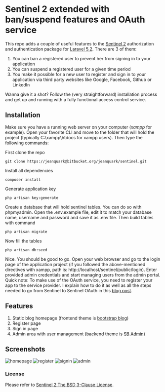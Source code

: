 # Sentinel 2 extended with ban/suspend features and OAuth service

This repo adds a couple of useful features to the [Sentinel 2](https://cartalyst.com/manual/sentinel/2.0) authorization and authentication package for [Laravel 5.2](https://laravel.com/docs/5.2). There are 3 of them:

1. You can ban a registered user to prevent her from signing in to your application
2. You can suspend a registered user for a given time period
3. You make it possible for a new user to register and sign in to your application via third party websites like Google, Facebook, Github or LinkedIn 

Wanna give it a shot? Follow the (very straightforward) installation process and get up and running with a fully functional access control service. 

## Installation

Make sure you have a running web server on your computer (*xampp* for example). Open your favorite CLI and move to the folder that will hold the project (typically C:\xampp\htdocs for xampp users). Then type the following commands: 

First clone the repo
```
git clone https://jeanquark@bitbucket.org/jeanquark/sentinel.git
```

Install all dependencies
```
composer install
```

Generate application key 
```
php artisan key:generate
```

Create a database that will hold sentinel tables. You can do so with phpmyadmin.
Open the .env.example file, edit it to match your database name, username and password and save it as .env file. Then build tables with command

```
php artisan migrate
```

Now fill the tables
```
php artisan db:seed
```

Nice. You should be good to go. Open your web browser and go to the login page of the application project (if you followed the above-mentioned directives with xampp, path is: http://localhost/sentinel/public/login). Enter provided admin credentials and start managing users from the admin portal.
Quick note:
To make use of the OAuth service, you need to register your app to the service provider. I explain how to do it as well as all the steps needed to go from Sentinel to Sentinel OAuth in this [blog post](http://www.jmkleger.com/post/add-oauth-to-sentinel-2).

## Features

1. Static blog homepage (frontend theme is [bootstrap blog](http://startbootstrap.com/template-overviews/blog-home/))
2. Register page
1. Sign in page
2. Admin area with user management (backend theme is [SB Admin](http://startbootstrap.com/template-overviews/sb-admin/))

## Screenshots

![homepage](https://bitbucket.org/jeanquark/sentinel/raw/master/public/homepage.png "Homepage")
![register](https://bitbucket.org/jeanquark/sentinel/raw/master/public/register.png "Register")
![signin](https://bitbucket.org/jeanquark/sentinel/raw/master/public/signin.png "Sign in")
![admin](https://bitbucket.org/jeanquark/sentinel/raw/master/public/admin.png "Admin")

### License
Please refer to [Sentinel 2 The BSD 3-Clause License](https://github.com/cartalyst/sentinel/blob/2.0/LICENSE).